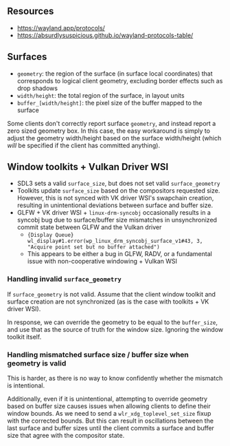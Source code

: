 ## Resources

- <https://wayland.app/protocols/>
- <https://absurdlysuspicious.github.io/wayland-protocols-table/>

## Surfaces

- `geometry`: the region of the surface (in surface local coordinates) that corresponds to logical client geometry, excluding border effects such as drop shadows
- `width/height`: the total region of the surface, in layout units
- `buffer_[width/height]`: the pixel size of the buffer mapped to the surface

Some clients don't correctly report surface `geometry`, and instead report a zero sized geometry box. In this case, the easy workaround is simply to adjust the geometry width/height based on the surface width/height (which *will* be specified if the client has committed anything).

## Window toolkits + Vulkan Driver WSI

 - SDL3 sets a valid `surface_size`, but does not set valid `surface_geometry`
 - Toolkits update `surface_size` based on the compositors requested size. However, this is not synced with VK driver WSI's swapchain creation, resulting in unintentional deviations between surface and buffer size.
 - GLFW + VK driver WSI + `linux-drm-syncobj` occasionally results in a syncobj bug due to surface/buffer size mismatches in unsynchronized commit state between GLFW and the Vulkan driver
    - `{Display Queue} wl_display#1.error(wp_linux_drm_syncobj_surface_v1#43, 3, "Acquire point set but no buffer attached")`
    - This appears to be either a bug in GLFW, RADV, or a fundamental issue with non-cooperative windowing + Vulkan WSI

### Handling invalid `surface_geometry`

If `surface_geometry` is not valid. Assume that the client window toolkit and surface creation are not synchronized (as is the case with toolkits + VK driver WSI).

In response, we can override the geometry to be equal to the `buffer_size`, and use that as the source of truth for the window size. Ignoring the window toolkit itself.

### Handling mismatched surface size / buffer size when geometry is valid

This is harder, as there is no way to know confidently whether the mismatch is intentional.

Additionally, even if it is unintentional, attempting to override geometry based on buffer size causes issues when allowing clients to define their window bounds. As we need to send a `wlr_xdg_toplevel_set_size` fixup with the corrected bounds. But this can result in oscillations between the last surface and buffer sizes until the client commits a surface and buffer size that agree with the compositor state.

